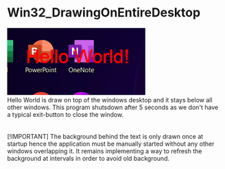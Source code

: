 # Win32_DrawingOnEntireDesktop

![alt text](example.png "Hello World example") <br />
Hello World is draw on top of the windows desktop and it stays below all other windows. This program shutsdown after 5 seconds as we don't have a typical exit-button to close the window. <br />
<br />
<br />
[!IMPORTANT]
The background behind the text is only drawn once at startup hence the application must be manually started without any other windows overlapping it. It remains implementing a way to refresh the background at intervals in order to avoid old background.
